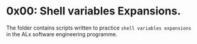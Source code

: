 # 0x00: Shell variables Expansions.
The folder contains scripts written to practice `shell variables expansions` in the ALx software engineering programme.
